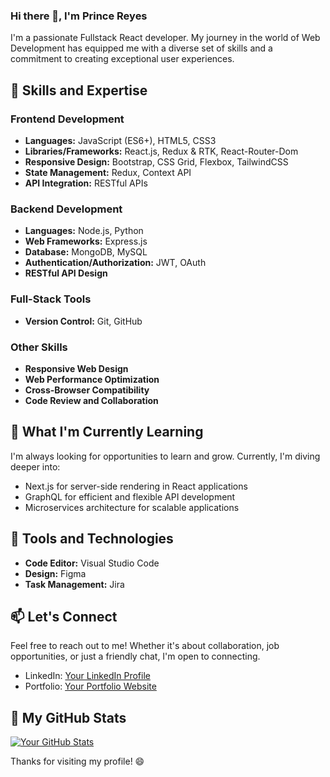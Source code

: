 ### Hi there 👋, I'm Prince Reyes

I'm a passionate Fullstack React developer. My journey in the world of Web Development has equipped me with a diverse set of skills and a commitment to creating exceptional user experiences.

## 🚀 Skills and Expertise

### Frontend Development
- **Languages:** JavaScript (ES6+), HTML5, CSS3
- **Libraries/Frameworks:** React.js, Redux & RTK, React-Router-Dom
- **Responsive Design:** Bootstrap, CSS Grid, Flexbox, TailwindCSS
- **State Management:** Redux, Context API
- **API Integration:** RESTful APIs

### Backend Development
- **Languages:** Node.js, Python
- **Web Frameworks:** Express.js
- **Database:** MongoDB, MySQL
- **Authentication/Authorization:** JWT, OAuth
- **RESTful API Design**

### Full-Stack Tools
- **Version Control:** Git, GitHub


### Other Skills
- **Responsive Web Design**
- **Web Performance Optimization**
- **Cross-Browser Compatibility**
- **Code Review and Collaboration**

## 🌱 What I'm Currently Learning
I'm always looking for opportunities to learn and grow. Currently, I'm diving deeper into:
- Next.js for server-side rendering in React applications
- GraphQL for efficient and flexible API development
- Microservices architecture for scalable applications

## 🔧 Tools and Technologies
- **Code Editor:** Visual Studio Code
- **Design:** Figma
- **Task Management:** Jira

## 📫 Let's Connect
Feel free to reach out to me! Whether it's about collaboration, job opportunities, or just a friendly chat, I'm open to connecting.
- LinkedIn: [Your LinkedIn Profile](https://www.linkedin.com/in/reyesprince/)
- Portfolio: [Your Portfolio Website](https://portfolio-reyesprince31.vercel.app/)

## 🎯 My GitHub Stats
[![Your GitHub Stats](https://github-readme-stats.vercel.app/api?username=reyesprince31&show_icons=true&hide=issues)](https://github.com/reyesprince31)

<!-- Optional: Add additional sections like projects, blog posts, or languages and tools you use. -->

Thanks for visiting my profile! 😄
